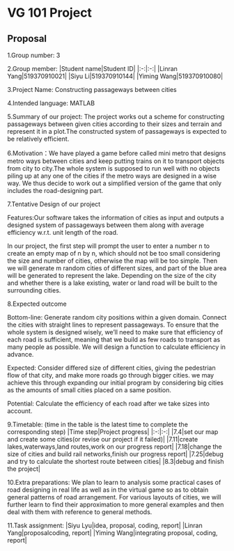 # VG 101 Project
## Proposal
1.Group number: 3


2.Group member: 
|Student name|Student ID|
|:-:|:-:|
|Linran Yang|519370910021|
|Siyu Li|519370910144|
|Yiming Wang|519370910080|


3.Project Name: Constructing passageways between cities


4.Intended language: MATLAB


5.Summary of our project: The project works out a scheme for constructing passageways between given cities according to their sizes and terrain and represent it in a plot.The constructed system of passageways is expected to be relatively efficient.


6.Motivation：We have played a game before called mini metro that designs metro ways between cities and keep putting trains on it to transport objects from city to city.The whole system is supposed to run well with no objects piling up at any one of the cities if the metro ways are designed in a wise way. We thus decide to work out a simplified version of the game that only includes the road-designing part.


7.Tentative Design of our project


Features:Our software takes the information of cities as input and outputs a designed system of passageways between them along with average efficiency w.r.t. unit length of the road.


In our project, the first step will prompt the user to enter a number n to create an empty map of n by n, which should not be too small considering the size and number of cities, otherwise the map will be too simple. Then we will generate m random cities of different sizes, and part of the blue area will be generated to represent the lake. Depending on the size of the city and whether there is a lake existing, water or land road will be built to the surrounding cities.


8.Expected outcome


Bottom-line: Generate random city positions within a given domain. Connect the cities with straight lines to represent passageways. To ensure that the whole system is designed wisely, we’ll need to make sure that efficiency of each road is sufficient, meaning that we build as few roads to transport as many people as possible. We will design a function to calculate efficiency in advance.


Expected: Consider differed size of different cities, giving the pedestrian flow of that city, and make more roads go through bigger cities. we may achieve this through expanding our initial program by considering big cities as the amounts of small cities placed on a same position.


Potential: Calculate the efficiency of each road after we take sizes into account.


9.Timetable: (time in the table is the latest time to complete the corresponding step)
|Time step|Project progress|
|:-:|:-:|
|7.4|set our map and create some cities(or revise our project if it failed)|
|7.11|create lakes,waterways,land routes,work on our progress report|
|7.18|change the size of cities and build rail networks,finish our progress report|
|7.25|debug and try to calculate the shortest route between cities|
|8.3|debug and finish the project|


10.Extra preparations: We plan to learn to analysis some practical cases of road designing in real life as well as in the virtual game so as to obtain general patterns of road arrangement. For various layouts of cities, we will further learn to find their approximation to more general examples and then deal with them with reference to general methods.


11.Task assignment:
|Siyu Lyu|idea, proposal, coding, report|
|Linran Yang|proposalcoding, report|
|Yiming Wang|integrating proposal, coding, report|

